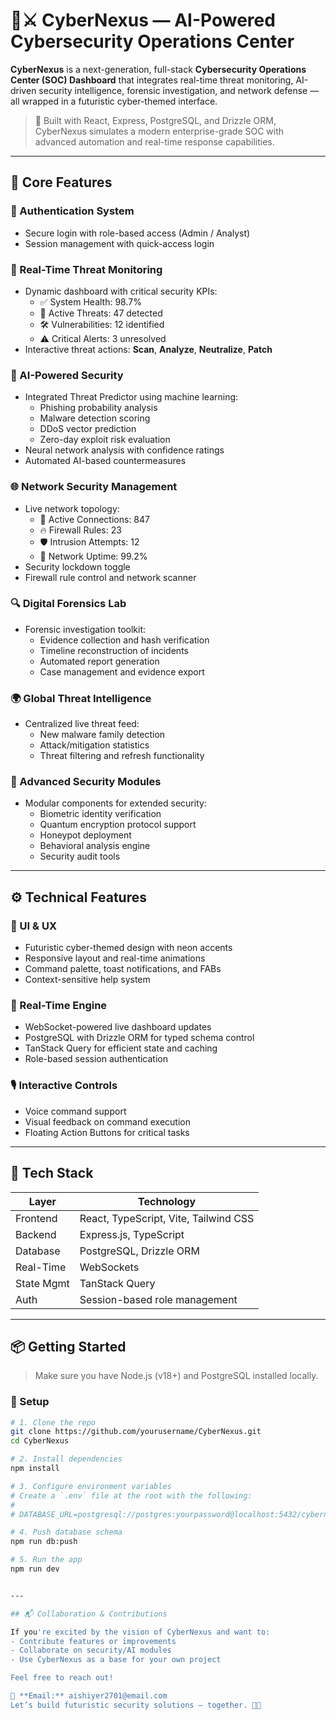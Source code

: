 # 🧠⚔️ CyberNexus — AI-Powered Cybersecurity Operations Center

**CyberNexus** is a next-generation, full-stack **Cybersecurity Operations Center (SOC) Dashboard** that integrates real-time threat monitoring, AI-driven security intelligence, forensic investigation, and network defense — all wrapped in a futuristic cyber-themed interface.

> 🚀 Built with React, Express, PostgreSQL, and Drizzle ORM, CyberNexus simulates a modern enterprise-grade SOC with advanced automation and real-time response capabilities.

---

## 🔐 Core Features

### 🚪 Authentication System
- Secure login with role-based access (Admin / Analyst)
- Session management with quick-access login

### 📡 Real-Time Threat Monitoring
- Dynamic dashboard with critical security KPIs:
  - ✅ System Health: 98.7%
  - 🚨 Active Threats: 47 detected
  - 🛠️ Vulnerabilities: 12 identified
  - ⚠️ Critical Alerts: 3 unresolved
- Interactive threat actions: **Scan**, **Analyze**, **Neutralize**, **Patch**

### 🤖 AI-Powered Security
- Integrated Threat Predictor using machine learning:
  - Phishing probability analysis
  - Malware detection scoring
  - DDoS vector prediction
  - Zero-day exploit risk evaluation
- Neural network analysis with confidence ratings
- Automated AI-based countermeasures

### 🌐 Network Security Management
- Live network topology:
  - 👥 Active Connections: 847
  - 🔥 Firewall Rules: 23
  - 🛡️ Intrusion Attempts: 12
  - 📶 Network Uptime: 99.2%
- Security lockdown toggle
- Firewall rule control and network scanner

### 🔍 Digital Forensics Lab
- Forensic investigation toolkit:
  - Evidence collection and hash verification
  - Timeline reconstruction of incidents
  - Automated report generation
  - Case management and evidence export

### 🌍 Global Threat Intelligence
- Centralized live threat feed:
  - New malware family detection
  - Attack/mitigation statistics
  - Threat filtering and refresh functionality

### 🔧 Advanced Security Modules
- Modular components for extended security:
  - Biometric identity verification
  - Quantum encryption protocol support
  - Honeypot deployment
  - Behavioral analysis engine
  - Security audit tools

---

## ⚙️ Technical Features

### 🧬 UI & UX
- Futuristic cyber-themed design with neon accents
- Responsive layout and real-time animations
- Command palette, toast notifications, and FABs
- Context-sensitive help system

### 🔁 Real-Time Engine
- WebSocket-powered live dashboard updates
- PostgreSQL with Drizzle ORM for typed schema control
- TanStack Query for efficient state and caching
- Role-based session authentication

### 🎙️ Interactive Controls
- Voice command support
- Visual feedback on command execution
- Floating Action Buttons for critical tasks

---

## 🧱 Tech Stack

| Layer          | Technology                              |
|----------------|------------------------------------------|
| Frontend       | React, TypeScript, Vite, Tailwind CSS    |
| Backend        | Express.js, TypeScript                   |
| Database       | PostgreSQL, Drizzle ORM                  |
| Real-Time      | WebSockets                               |
| State Mgmt     | TanStack Query                           |
| Auth           | Session-based role management            |

---

## 📦 Getting Started

> Make sure you have Node.js (v18+) and PostgreSQL installed locally.

### 🔧 Setup

```bash
# 1. Clone the repo
git clone https://github.com/yourusername/CyberNexus.git
cd CyberNexus

# 2. Install dependencies
npm install

# 3. Configure environment variables
# Create a `.env` file at the root with the following:
#
# DATABASE_URL=postgresql://postgres:yourpassword@localhost:5432/cybernexus

# 4. Push database schema
npm run db:push

# 5. Run the app
npm run dev


---

## 📬 Collaboration & Contributions

If you're excited by the vision of CyberNexus and want to:
- Contribute features or improvements
- Collaborate on security/AI modules
- Use CyberNexus as a base for your own project

Feel free to reach out!

📩 **Email:** aishiyer2701@email.com  
Let’s build futuristic security solutions — together. 🔐🚀

